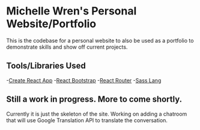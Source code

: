 # Michelle Wren's Personal Website/Portfolio

This is the codebase for a personal website to also be used as a portfolio to demonstrate skills and show off current projects.

## Tools/Libraries Used

-[Create React App](https://github.com/facebook/create-react-app)
-[React Bootstrap](https://react-bootstrap.github.io/)
-[React Router](https://reactrouter.com/en/main)
-[Sass Lang](https://sass-lang.com/)

## Still a work in progress.  More to come shortly.

Currently it is just the skeleton of the site. Working on adding a chatroom that will use Google Translation API to translate the conversation.

